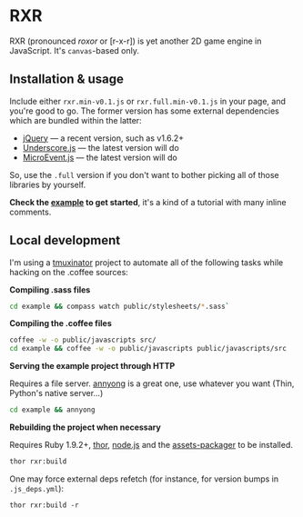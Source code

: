 # RXR

RXR (pronounced *roxor* or [r-x-r]) is yet another 2D game engine in JavaScript. It's `canvas`-based only.

## Installation & usage

Include either `rxr.min-v0.1.js` or `rxr.full.min-v0.1.js` in your page, and you're good to go. The former version has some external dependencies which are bundled within the latter:

* [jQuery](http://jquery.com/) — a recent version, such as v1.6.2+
* [Underscore.js](http://documentcloud.github.com/underscore/) — the latest version will do
* [MicroEvent.js](https://github.com/jeromeetienne/microevent.js) — the latest version will do

So, use the `.full` version if you don't want to bother picking all of those libraries by yourself.

**Check the [example](https://github.com/chikamichi/rxr/tree/master/example) to get started**, it's a kind of a tutorial with many inline comments.

## Local development

I'm using a [tmuxinator](https://github.com/aziz/tmuxinator) project to automate all of the following tasks while hacking on the .coffee sources:

**Compiling .sass files**

``` bash
cd example && compass watch public/stylesheets/*.sass`
```

**Compiling the .coffee files**

``` bash
coffee -w -o public/javascripts src/
cd example && coffee -w -o public/javascripts public/javascripts/src
```

**Serving the example project through HTTP**

Requires a file server. [annyong](https://github.com/remiprev/annyong) is a great one, use whatever you want (Thin, Python's native server…)

``` bash
cd example && annyong
```

**Rebuilding the project when necessary**

Requires Ruby 1.9.2+, [thor](https://github.com/wycats/thor), [node.js](http://nodejs.org/) and the [assets-packager](https://github.com/GoalSmashers/assets-packager) to be installed.

``` bash
thor rxr:build
```

One may force external deps refetch (for instance, for version bumps in `.js_deps.yml`):

```
thor rxr:build -r
```
